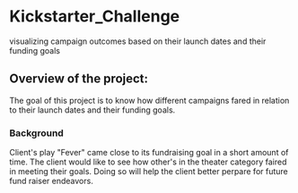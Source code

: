 # Kickstarter_Challenge
visualizing campaign outcomes based on their launch dates and their funding goals
## Overview of the project:
The goal of this project is to know how different campaigns fared in relation to their launch dates and their funding goals. 
### Background
Client's play "Fever" came close to its fundraising goal in a short amount of time. The client would like to see how other's in the theater category faired in meeting their goals. Doing so will help the client better perpare for future fund raiser endeavors.
